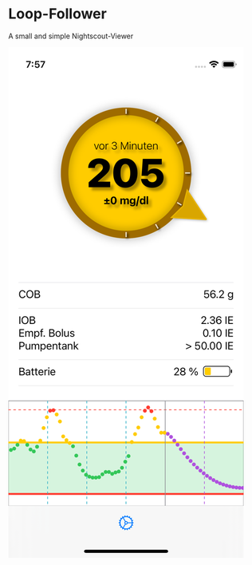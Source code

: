 # Loop-Follower
A small and simple Nightscout-Viewer

![Screen-Shot](/ScreenShot.png?raw=true "A Screen-Shot")
